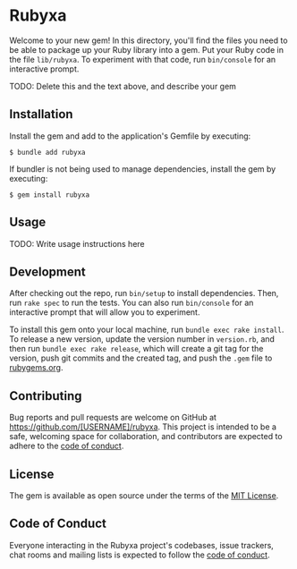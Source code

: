 # Rubyxa

Welcome to your new gem! In this directory, you'll find the files you need to be able to package up your Ruby library into a gem. Put your Ruby code in the file `lib/rubyxa`. To experiment with that code, run `bin/console` for an interactive prompt.

TODO: Delete this and the text above, and describe your gem

## Installation

Install the gem and add to the application's Gemfile by executing:

    $ bundle add rubyxa

If bundler is not being used to manage dependencies, install the gem by executing:

    $ gem install rubyxa

## Usage

TODO: Write usage instructions here

## Development

After checking out the repo, run `bin/setup` to install dependencies. Then, run `rake spec` to run the tests. You can also run `bin/console` for an interactive prompt that will allow you to experiment.

To install this gem onto your local machine, run `bundle exec rake install`. To release a new version, update the version number in `version.rb`, and then run `bundle exec rake release`, which will create a git tag for the version, push git commits and the created tag, and push the `.gem` file to [rubygems.org](https://rubygems.org).

## Contributing

Bug reports and pull requests are welcome on GitHub at https://github.com/[USERNAME]/rubyxa. This project is intended to be a safe, welcoming space for collaboration, and contributors are expected to adhere to the [code of conduct](https://github.com/[USERNAME]/rubyxa/blob/master/CODE_OF_CONDUCT.md).

## License

The gem is available as open source under the terms of the [MIT License](https://opensource.org/licenses/MIT).

## Code of Conduct

Everyone interacting in the Rubyxa project's codebases, issue trackers, chat rooms and mailing lists is expected to follow the [code of conduct](https://github.com/[USERNAME]/rubyxa/blob/master/CODE_OF_CONDUCT.md).
